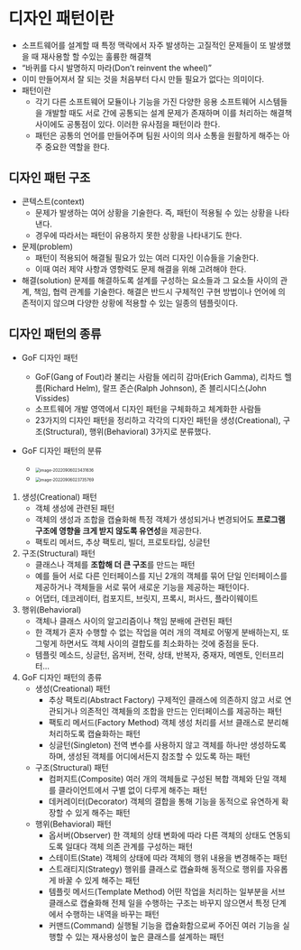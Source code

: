 # 디자인 패턴이란

- 소프트웨어를 설계할 때 특정 맥락에서 자주 발생하는 고질적인 문제들이 또 발생했을 때 재사용할 할 수있는 훌륭한 해결책
- “바퀴를 다시 발명하지 마라(Don’t reinvent the wheel)”
- 이미 만들어져서 잘 되는 것을 처음부터 다시 만들 필요가 없다는 의미이다.
- 패턴이란
  - 각기 다른 소프트웨어 모듈이나 기능을 가진 다양한 응용 소프트웨어 시스템들을 개발할 때도 서로 간에 공통되는 설계 문제가 존재하며 이를 처리하는 해결책 사이에도 공통점이 있다. 이러한 유사점을 패턴이라 한다.
  - 패턴은 공통의 언어를 만들어주며 팀원 사이의 의사 소통을 원활하게 해주는 아주 중요한 역할을 한다.



## 디자인 패턴 구조

- 콘텍스트(context)
  - 문제가 발생하는 여어 상황을 기술한다. 즉, 패턴이 적용될 수 있는 상황을 나타낸다.
  - 경우에 따라서는 패턴이 유용하지 못한 상황을 나타내기도 한다.
- 문제(problem)
  - 패턴이 적용되어 해결될 필요가 있는 여러 디자인 이슈들을 기술한다.
  - 이때 여러 제약 사항과 영향력도 문제 해결을 위해 고려해야 한다.
- 해결(solution)
  문제를 해결하도록 설계를 구성하는 요소들과 그 요소들 사이의 관계, 책임, 협력 관계를 기술한다.
  해결은 반드시 구체적인 구현 방법이나 언어에 의존적이지 않으며 다양한 상황에 적용할 수 있는 일종의 템플릿이다.

## 디자인 패턴의 종류

- GoF 디자인 패턴
  - GoF(Gang of Fout)라 불리는 사람들
    에리히 감마(Erich Gamma), 리차드 헬름(Richard Helm), 랄프 존슨(Ralph Johnson), 존 블리시디스(John Vissides)
  - 소프트웨어 개발 영역에서 디자인 패턴을 구체화하고 체계화한 사람들
  - 23가지의 디자인 패턴을 정리하고 각각의 디자인 패턴을 생성(Creational), 구조(Structural), 행위(Behavioral) 3가지로 분류했다.

- GoF 디자인 패턴의 분류
  - <img src="img/디자인패턴/image-20220906023431636.png" alt="image-20220906023431636" style="zoom:50%;" />
  - <img src="img/디자인패턴/image-20220906023735769.png" alt="image-20220906023735769" style="zoom:50%;" />



1. 생성(Creational) 패턴
   - 객체 생성에 관련된 패턴
   - 객체의 생성과 조합을 캡슐화해 특정 객체가 생성되거나 변경되어도 **프로그램 구조에 영향을 크게 받지 않도록 유연성**을 제공한다.
   - 팩토리 메서드, 추상 팩토리, 빌더, 프로토타입, 싱글턴
2. 구조(Structural) 패턴
   - 클래스나 객체를 **조합해 더 큰 구조**를 만드는 패턴
   - 예를 들어 서로 다른 인터페이스를 지닌 2개의 객체를 묶어 단일 인터페이스를 제공하거나 객체들을 서로 묶어 새로운 기능을 제공하는 패턴이다.
   - 어댑터, 데코레이터, 컴포지트, 브릿지, 프록시, 퍼사드, 플라이웨이트
3. 행위(Behavioral)
   - 객체나 클래스 사이의 알고리즘이나 책임 분배에 관련된 패턴
   - 한 객체가 혼자 수행할 수 없는 작업을 여러 개의 객체로 어떻게 분배하는지, 또 그렇게 하면서도 객체 사이의 결합도를 최소화하는 것에 중점을 둔다.
   - 템플릿 메소드, 싱글턴, 옵저버, 전략, 상태, 반복자, 중재자, 메멘토, 인터프리터...
4. GoF 디자인 패턴의 종류
   - 생성(Creational) 패턴
     - 추상 팩토리(Abstract Factory)
       구제적인 클래스에 의존하지 않고 서로 연관되거나 의존적인 객체들의 조합을 만드는 인터페이스를 제공하는 패턴
     - 팩토리 메서드(Factory Method)
       객체 생성 처리를 서브 클래스로 분리해 처리하도록 캡슐화하는 패턴
     - 싱글턴(Singleton)
       전역 변수를 사용하지 않고 객체를 하나만 생성하도록 하며, 생성된 객체를 어디에서든지 참조할 수 있도록 하는 패턴
   - 구조(Structural) 패턴
     - 컴퍼지트(Composite)
       여러 개의 객체들로 구성된 복합 객체와 단일 객체를 클라이언트에서 구별 없이 다루게 해주는 패턴
     - 데커레이터(Decorator)
       객체의 결합을 통해 기능을 동적으로 유연하게 확장할 수 있게 해주는 패턴
   - 행위(Behavioral) 패턴
     - 옵서버(Observer)
       한 객체의 상태 변화에 따라 다른 객체의 상태도 연동되도록 일대다 객체 의존 관계를 구성하는 패턴
     - 스테이트(State)
       객체의 상태에 따라 객체의 행위 내용을 변경해주는 패턴
     - 스트래티지(Strategy)
       행위를 클래스로 캡슐화해 동적으로 행위를 자유롭게 바꿀 수 있게 해주는 패턴
     - 템플릿 메서드(Template Method)
       어떤 작업을 처리하는 일부분을 서브 클래스로 캡슐화해 전체 일을 수행하는 구조는 바꾸지 않으면서 특정 단계에서 수행하는 내역을 바꾸는 패턴
     - 커맨드(Command)
       실행될 기능을 캡슐화함으로써 주어진 여러 기능을 실행할 수 있는 재사용성이 높은 클래스를 설계하는 패턴



